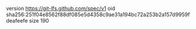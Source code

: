version https://git-lfs.github.com/spec/v1
oid sha256:251f04e8562f88df085e5d4358c9ae31a194bc72a253b2a157d9959fdeafeefe
size 190
